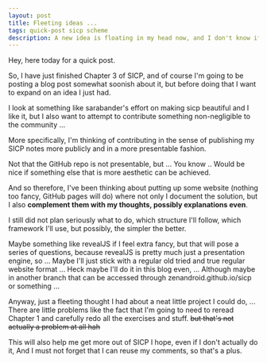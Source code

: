 ```yaml
---
layout: post
title: Fleeting ideas ... 
tags: quick-post sicp scheme
description: A new idea is floating in my head now, and I don't know if I should seriously contemplate it or not ... 
---
```


Hey, here today for a quick post.

So, I have just finished Chapter 3 of SICP, and of course I'm going to be posting a blog post somewhat soonish about it, but before doing that I want to expand on an idea I just had.

I look at something like sarabander's effort on making sicp beautiful and I like it, but I also want to attempt to contribute something non-negligible to the community ... 

More specifically, I'm thinking of contributing in the sense of publishing my SICP notes more publicly and in a more presentable fashion.

Not that the GitHub repo is not presentable, but ... You know .. Would be nice if something else that is more aesthetic can be achieved.

And so therefore, I've been thinking about putting up some website (nothing too fancy, GitHub pages will do) where not only I document the solution, but I also **complement them with my thoughts, possibly explanations even**.

I still did not plan seriously what to do, which structure I'll follow, which framework I'll use, but possibly, the simpler the better.

Maybe something like revealJS if I feel extra fancy, but that will pose a series of questions, because revealJS is pretty much just a presentation engine, so ... Maybe I'll just stick with a regular old tried and true regular website format ... Heck maybe I'll do it in this blog even, ... Although maybe in another branch that can be accessed through zenandroid.github.io/sicp or something ...

Anyway, just a fleeting thought I had about a neat little project I could do, ... There are little problems like the fact that I'm going to need to reread Chapter 1 and carefully redo all the exercises and stuff. ~~but that's not actually a problem at all hah~~

This will also help me get more out of SICP I hope, even if I don't actually do it, And I must not forget that I can reuse my comments, so that's a plus.
